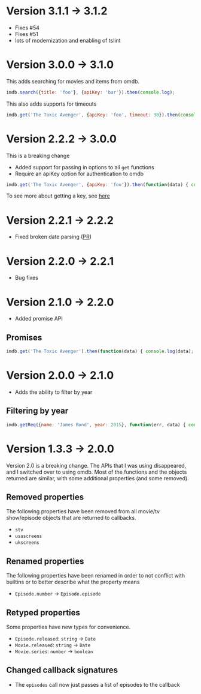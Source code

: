 # Version 3.1.1 -> 3.1.2

* Fixes #54
* Fixes #51
* lots of modernization and enabling of tslint

# Version 3.0.0 -> 3.1.0

This adds searching for movies and items from omdb.

```js
imdb.search({title: 'foo'}, {apiKey: 'bar'}).then(console.log);
```

This also adds supports for timeouts

```js
imdb.get('The Toxic Avenger', {apiKey: 'foo', timeout: 30}).then(console.log);
```

# Version 2.2.2 -> 3.0.0

This is a breaking change

* Added support for passing in options to all `get` functions
* Require an apiKey option for authentication to omdb

```js
imdb.get('The Toxic Avenger', {apiKey: 'foo'}).then(function(data) { console.log(data); });
```

To see more about getting a key, see [here](https://www.patreon.com/posts/api-is-going-10743518)

# Version 2.2.1 -> 2.2.2

* Fixed broken date parsing ([PR](https://github.com/worr/node-imdb-api/pull/41))

# Version 2.2.0 -> 2.2.1

* Bug fixes

# Version 2.1.0 -> 2.2.0

* Added promise API

## Promises

```js
imdb.get('The Toxic Avenger').then(function(data) { console.log(data); });
```

# Version 2.0.0 -> 2.1.0

* Adds the ability to filter by year

## Filtering by year

```js
imdb.getReq({name: 'James Bond', year: 2015}, function(err, data) { console.log(data) });
```

# Version 1.3.3 -> 2.0.0

Version 2.0 is a breaking change. The APIs that I was using disappeared, and I
switched over to using omdb. Most of the functions and the objects returned
are similar, with some additional properties (and some removed).

## Removed properties

The following properties have been removed from all movie/tv show/episode
objects that are returned to callbacks.

* `stv`
* `usascreens`
* `ukscreens`

## Renamed properties

The following properties have been renamed in order to not conflict with
builtins or to better describe what the property means

* `Episode.number` -> `Episode.episode`

## Retyped properties

Some properties have new types for convenience.

* `Episode.released`: `string` -> `Date`
* `Movie.released`: `string` -> `Date`
* `Movie.series`: `number` -> `boolean`

## Changed callback signatures

* The `episodes` call now just passes a list of episodes to the callback
